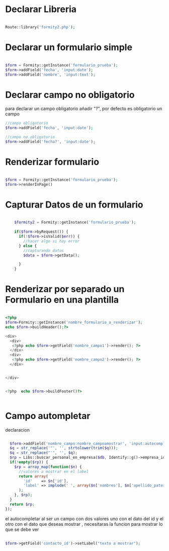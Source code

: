 # Declarar Libreria

```php

Route::library('formity2.php');

```
# Declarar un formulario simple


```php

$form = Formity::getInstance('formulario_prueba');
$form->addField('fecha', 'input:date');
$form->addField('nombre', 'input:text');

```
# Declarar campo no obligatorio

para declarar un campo obligatorio añadir "?",
por defecto es obligatorio un campo


```php
//campo obligatorio
$form->addField('fecha', 'input:date');

//campo no obligatorio
$form->addField('fecha?', 'input:date');

```




# Renderizar formulario

```php

$form = Formity::getInstance('formulario_prueba');
$form->renderInPage()


```

# Capturar Datos de un formulario

```php

    $formity2 = Formity::getInstance('formulario_prueba');
    
    if($form->byRequest()) {
      if(!$form->isValid($err)) {
        //hacer algo si hay error
      } else {
      	//capturando datos
        $data = $form->getData();

      }
    }

```

# Renderizar por separado un Formulario en una plantilla

```php 

<?php
$form=Formity::getInstance('nombre_formulario_a_renderizar');
echo $form->buildHeader();?>

<div>
  <div>
   <?php echo $form->getField('nombre_campo1')->render(); ?> 
  </div>
  <div>
   <?php echo $form->getField('nombre_campo2')->render(); ?> 
  </div>


</div>


<?php  echo $form->buildFooter()?>



```

# Campo autompletar
  declaracion
```php

  $form->addField('nombre_campo:nombre_campoamostrar', 'input:autocomplete')->setSize(6)->setOptions(function($form, $field, $q) use($db) {
  $q = str_replace('"', '', strtolower(trim($q)));
  $q = str_replace("'", '', $q);
  $rp = Libs::buscar_personal_en_empresa($db, Identify::g()->empresa_id, $q); //esta funcion debes cambiar segun lo que necesites
  if(!empty($rp)) {
    $rp = array_map(function($n) {
      //valores a mostrar en el label
      return array(
        'id'    => $n['id'],
        'label' => implode(' ', array($n['nombres'], $n['apellido_paterno'], $n['apellido_materno'])),
      );
    }, $rp);
  }
  return $rp;
});


```
el autocompletar al ser un campo con dos valores uno con el dato del id y el otro con el dato
que deseas mostrar , necesitaras la funcion para mostrar lo que se debe ver
```php
 
$form->getField('contacto_id')->setLabel("texto a mostrar");


```



